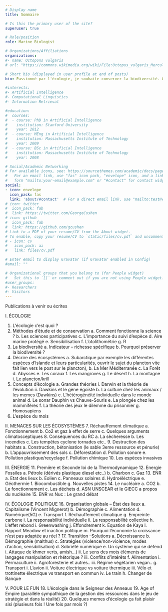 ```yaml
---
# Display name
title: Sommaire

# Is this the primary user of the site?
superuser: true

# Role/position
role: Marine Biologist

# Organizations/Affiliations
organizations:
#- name: Octopons vulgaris
# url: "https://commons.wikimedia.org/wiki/File:Octopus_vulgaris_Merculiano.jpg"

# Short bio (displayed in user profile at end of posts)
bio: Passionné par l'écologie, je souhaite conserver la biodiversité. Octopons vulgaris regroupe mes sites dédiés à la vulgarisation afin de transmettre connaissances et outils permettant la conservation de la biodiversité.

#interests:
#- Artificial Intelligence
#- Computational Linguistics
#- Information Retrieval

#education:
#  courses:
#  - course: PhD in Artificial Intelligence
#    institution: Stanford University
#    year: 2012
#  - course: MEng in Artificial Intelligence
#    institution: Massachusetts Institute of Technology
#    year: 2009
#  - course: BSc in Artificial Intelligence
#    institution: Massachusetts Institute of Technology
#    year: 2008

# Social/Academic Networking
# For available icons, see: https://sourcethemes.com/academic/docs/page-builder/#icons
#   For an email link, use "fas" icon pack, "envelope" icon, and a link in the
#   form "mailto:your-email@example.com" or "#contact" for contact widget.
social:
- icon: envelope
  icon_pack: fas
  link: 'about/#contact'  # For a direct email link, use "mailto:test@example.org".
# icon: twitter
#  icon_pack: fab
#  link: https://twitter.com/GeorgeCushen
# icon: github
#  icon_pack: fab
#  link: https://github.com/gcushen
# Link to a PDF of your resume/CV from the About widget.
# To enable, copy your resume/CV to `static/files/cv.pdf` and uncomment the lines below.
# - icon: cv
#   icon_pack: ai
#   link: files/cv.pdf

# Enter email to display Gravatar (if Gravatar enabled in Config)
#email: ""

# Organizational groups that you belong to (for People widget)
#   Set this to `[]` or comment out if you are not using People widget.
#user_groups:
#- Researchers
#- Visitors
---
```


Publications à venir ou écrites

I.	ÉCOLOGIE
1.	L’écologie c’est quoi ?
2.	Méthodes d’étude et de conservation
a.	Comment fonctionne la science ?
b.	Les sciences participatives
c.	L’importance du suivi d’espèce
d.	Aire marine protégé
e.	Sensibilisation
f.	L’otolithométrie
g.	R
3.	La biodiversité 
a.	Indicateur – richesse spécifique
b.	Pourquoi préserver la biodiversité ? 
4.	Décrire des écosystèmes 
a.	Subarctique par exemple les différentes espèces d’Islande et leurs particularités, ouvrir le sujet du plancton vite fait lien vers le post sur le plancton),
b.	La Mer Méditerranée
c.	La Forêt
d.	Abysses
e.	Les coraux
f.	Les mangroves
g.	Le désert
h.	La montagne
i.	Le plancton/krill 
5.	Concepts d’écologie
a.	Grandes théories
i.	Darwin et la théorie de l’évolution
ii.	Dawkins et le gène égoïste
b.	La culture chez les animaux / les memes (Dawkins)
c.	L’hétérogénéité individuelle dans le monde animal
d.	Le sonar Dauphin vs Chauve-Souris
e.	La plongée chez les mammifères
f.	La théorie des jeux le dilemme du prisonnier
g.	Homosapiens
6.	L’espèce du mois 

II.	MENACES SUR LES ÉCOSYSTÈMES
7.	Réchauffement climatique
a.	Fonctionnement
b.	Co2 et gaz à effet de serre
c.	Quelques arguments climatosceptiques
8.	Conséquences du RC
a.	La sècheresse
b.	Les incendies
c.	Les tempêtes cyclone tornades etc..
9.	Destruction des habitats
a.	Construction, bétonisation (le sable 3eme ressource et pénurie)
b.	L’appauvrissement des sols
c.	Déforestation
d.	Pollution sonore
e.	Pollution plastique/recyclage
f.	Pollution chimique
10.	Les espèces invasives

III.	ÉNERGIE
11.	Première et Seconde loi de la Thermodynamique
12.	Energie Fossiles
a.	Pétrole (dérivés plastique diesel etc..)
b.	Charbon
c.	Gaz
13.	ENR
a.	Etat des lieux
b.	Eolien
c.	Panneaux solaires
d.	Hydroéléctrique
e.	Géothermie
f.	Biocombustible
g.	Nouvelles pistes
14.	Le nucléaire 
a.	CO2
b.	Le fonctionnement 
c.	Les déchets
d.	ASN UNSCEAR et le GIECC a propos du nucléaire
15.	ENR vs Nuc : Le grand débat

IV.	ÉCOLOGIE POLITIQUE
16.	Organisation globale – État des lieux
a.	Capitalisme (Vincent Mignerot)
b.	Démographie 
c.	Alimentation
d.	Numérique(5G) 
e.	Transport
f.	Réchauffement climatique
g.	Empreinte carbone 
i.	La responsabilité individuelle
ii.	La responsabilité collective
h.	L’effet rebond
i.	Greenwashing
j.	Effondrement
k.	Equation de Kaya
l.	Rapport Meadow et inaction politique
m.	Pourquoi l’économie la croissance n’est pas adaptée au réel ?
17.	Transition –Solutions
a.	Décroissance
b.	Démographie (malthus)
c.	Stratégies (violence/non-violence, modes d’action, sensibilisation)
d.	Sobriété numérique
e.	Un système qui se défend 
i.	Attaque de khmer verts, amish…) 
ii.	Le sens des mots éléments de langages manipulation et rhétorique ? 
iii.	Conflits d’intérêts
f.	Alimentation
i.	Permaculture
ii.	Agroforesterie et autres..
iii.	Régime végétarien vegan..
g.	Transport
i.	L’avion
ii.	Voiture électrique vs voiture thermique
iii.	Vélo et trottinette électrique vs transport en commun
iv.	Le train
h.	Changer de Banque


V.	POUR LE FUN
18.	L’écologie dans le Seigneur des Anneaux
19.	Age of Empire (parallèle sympathique de la gestion des ressources dans le jeu de stratégie et dans la réalité)
20.	Quelques memes d’écologie ça fait plaisir sisi (plusieurs fois ! Une fois par mois ?)

